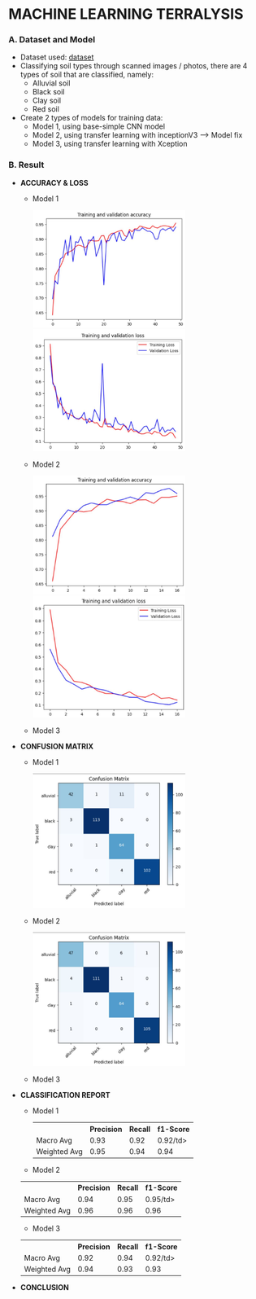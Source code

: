 # MACHINE LEARNING TERRALYSIS
### A. Dataset and Model
- Dataset used: [dataset](https://www.kaggle.com/datasets/jayaprakashpondy/soil-image-dataset)
- Classifying soil types through scanned images / photos, there are 4 types of soil that are classified, namely:
  - Alluvial soil
  - Black soil
  - Clay soil
  - Red soil
- Create 2 types of models for training data:
  - Model 1, using base-simple CNN model
  - Model 2, using transfer learning with inceptionV3 --> Model fix
  - Model 3, using transfer learning with Xception
 ### B. Result
 - **ACCURACY & LOSS**
    - Model 1
  
      <img src="Result/acc_1.jpg" width="300">
      <img src="Result/loss_1.jpg" width="300">
    
    - Model 2
    
      <img src="Result/acc_2.jpg" width="300">
      <img src="Result/loss_2.jpg" width="300">
      
    - Model 3
 - **CONFUSION MATRIX**
    - Model 1
    
      <img src="Result/matrix_1.jpg" width="300">
      
    - Model 2
    
      <img src="Result/matrix_2.jpg" width="300">
      
    - Model 3
 - **CLASSIFICATION REPORT**
    - Model 1
    
      <table>
        <tr>
          <td></td>
          <th>Precision</th>
          <th>Recall</th>
          <th>f1-Score</th>
        </tr>
        <tr>
          <td>Macro Avg</td>
          <td>0.93</td>
          <td>0.92</td>
          <td>0.92/td>
        </tr>
        <tr>
          <td>Weighted Avg</td>
          <td>0.95</td>
          <td>0.94</td>
          <td>0.94</td>
        </tr>
      </table>

    - Model 2
    
    <table>
        <tr>
          <td></td>
          <th>Precision</th>
          <th>Recall</th>
          <th>f1-Score</th>
        </tr>
        <tr>
          <td>Macro Avg</td>
          <td>0.94</td>
          <td>0.95</td>
          <td>0.95/td>
        </tr>
        <tr>
          <td>Weighted Avg</td>
          <td>0.96</td>
          <td>0.96</td>
          <td>0.96</td>
        </tr>
      </table>
    
    - Model 3
    
    <table>
        <tr>
          <td></td>
          <th>Precision</th>
          <th>Recall</th>
          <th>f1-Score</th>
        </tr>
        <tr>
          <td>Macro Avg</td>
          <td>0.92</td>
          <td>0.94</td>
          <td>0.92/td>
        </tr>
        <tr>
          <td>Weighted Avg</td>
          <td>0.94</td>
          <td>0.93</td>
          <td>0.93</td>
        </tr>
      </table>
    
 - **CONCLUSION**
